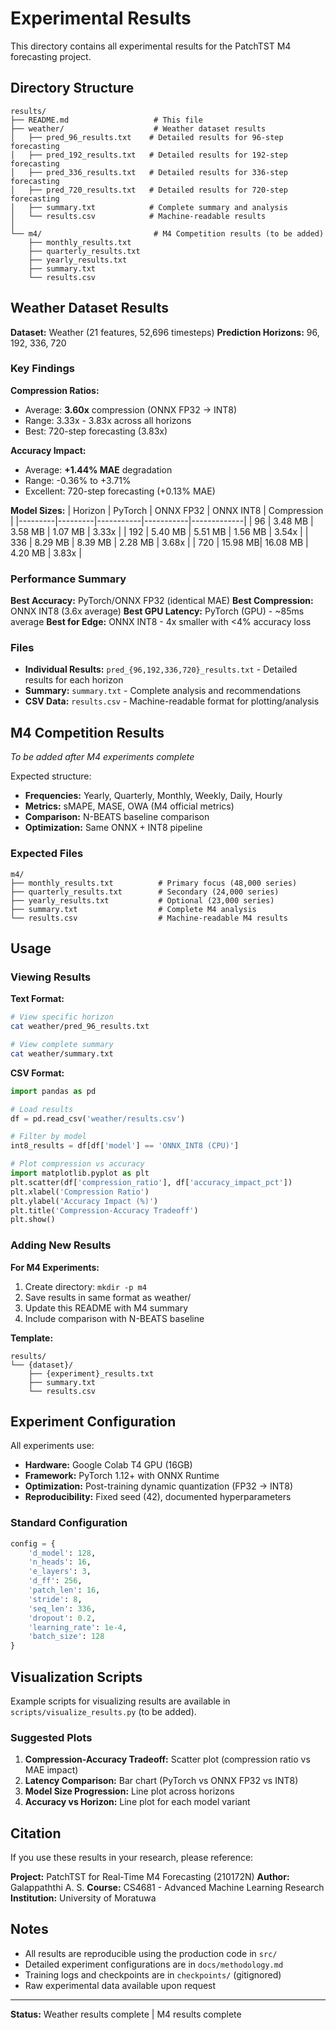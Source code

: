 # Experimental Results

This directory contains all experimental results for the PatchTST M4 forecasting project.

## Directory Structure

```
results/
├── README.md                   # This file
├── weather/                    # Weather dataset results
│   ├── pred_96_results.txt    # Detailed results for 96-step forecasting
│   ├── pred_192_results.txt   # Detailed results for 192-step forecasting
│   ├── pred_336_results.txt   # Detailed results for 336-step forecasting
│   ├── pred_720_results.txt   # Detailed results for 720-step forecasting
│   ├── summary.txt            # Complete summary and analysis
│   └── results.csv            # Machine-readable results
│
└── m4/                         # M4 Competition results (to be added)
    ├── monthly_results.txt
    ├── quarterly_results.txt
    ├── yearly_results.txt
    ├── summary.txt
    └── results.csv
```

## Weather Dataset Results

**Dataset:** Weather (21 features, 52,696 timesteps)
**Prediction Horizons:** 96, 192, 336, 720

### Key Findings

**Compression Ratios:**

- Average: **3.60x** compression (ONNX FP32 → INT8)
- Range: 3.33x - 3.83x across all horizons
- Best: 720-step forecasting (3.83x)

**Accuracy Impact:**

- Average: **+1.44% MAE** degradation
- Range: -0.36% to +3.71%
- Excellent: 720-step forecasting (+0.13% MAE)

**Model Sizes:**
| Horizon | PyTorch | ONNX FP32 | ONNX INT8 | Compression |
|---------|---------|-----------|-----------|-------------|
| 96 | 3.48 MB | 3.58 MB | 1.07 MB | 3.33x |
| 192 | 5.40 MB | 5.51 MB | 1.56 MB | 3.54x |
| 336 | 8.29 MB | 8.39 MB | 2.28 MB | 3.68x |
| 720 | 15.98 MB| 16.08 MB | 4.20 MB | 3.83x |

### Performance Summary

**Best Accuracy:** PyTorch/ONNX FP32 (identical MAE)
**Best Compression:** ONNX INT8 (3.6x average)
**Best GPU Latency:** PyTorch (GPU) - ~85ms average
**Best for Edge:** ONNX INT8 - 4x smaller with <4% accuracy loss

### Files

- **Individual Results:** `pred_{96,192,336,720}_results.txt` - Detailed results for each horizon
- **Summary:** `summary.txt` - Complete analysis and recommendations
- **CSV Data:** `results.csv` - Machine-readable format for plotting/analysis

## M4 Competition Results

_To be added after M4 experiments complete_

Expected structure:

- **Frequencies:** Yearly, Quarterly, Monthly, Weekly, Daily, Hourly
- **Metrics:** sMAPE, MASE, OWA (M4 official metrics)
- **Comparison:** N-BEATS baseline comparison
- **Optimization:** Same ONNX + INT8 pipeline

### Expected Files

```
m4/
├── monthly_results.txt          # Primary focus (48,000 series)
├── quarterly_results.txt        # Secondary (24,000 series)
├── yearly_results.txt           # Optional (23,000 series)
├── summary.txt                  # Complete M4 analysis
└── results.csv                  # Machine-readable M4 results
```

## Usage

### Viewing Results

**Text Format:**

```bash
# View specific horizon
cat weather/pred_96_results.txt

# View complete summary
cat weather/summary.txt
```

**CSV Format:**

```python
import pandas as pd

# Load results
df = pd.read_csv('weather/results.csv')

# Filter by model
int8_results = df[df['model'] == 'ONNX_INT8 (CPU)']

# Plot compression vs accuracy
import matplotlib.pyplot as plt
plt.scatter(df['compression_ratio'], df['accuracy_impact_pct'])
plt.xlabel('Compression Ratio')
plt.ylabel('Accuracy Impact (%)')
plt.title('Compression-Accuracy Tradeoff')
plt.show()
```

### Adding New Results

**For M4 Experiments:**

1. Create directory: `mkdir -p m4`
2. Save results in same format as weather/
3. Update this README with M4 summary
4. Include comparison with N-BEATS baseline

**Template:**

```
results/
└── {dataset}/
    ├── {experiment}_results.txt
    ├── summary.txt
    └── results.csv
```

## Experiment Configuration

All experiments use:

- **Hardware:** Google Colab T4 GPU (16GB)
- **Framework:** PyTorch 1.12+ with ONNX Runtime
- **Optimization:** Post-training dynamic quantization (FP32 → INT8)
- **Reproducibility:** Fixed seed (42), documented hyperparameters

### Standard Configuration

```python
config = {
    'd_model': 128,
    'n_heads': 16,
    'e_layers': 3,
    'd_ff': 256,
    'patch_len': 16,
    'stride': 8,
    'seq_len': 336,
    'dropout': 0.2,
    'learning_rate': 1e-4,
    'batch_size': 128
}
```

## Visualization Scripts

Example scripts for visualizing results are available in `scripts/visualize_results.py` (to be added).

### Suggested Plots

1. **Compression-Accuracy Tradeoff:** Scatter plot (compression ratio vs MAE impact)
2. **Latency Comparison:** Bar chart (PyTorch vs ONNX FP32 vs INT8)
3. **Model Size Progression:** Line plot across horizons
4. **Accuracy vs Horizon:** Line plot for each model variant

## Citation

If you use these results in your research, please reference:

**Project:** PatchTST for Real-Time M4 Forecasting (210172N)
**Author:** Galappaththi A. S.
**Course:** CS4681 - Advanced Machine Learning Research
**Institution:** University of Moratuwa

## Notes

- All results are reproducible using the production code in `src/`
- Detailed experiment configurations are in `docs/methodology.md`
- Training logs and checkpoints are in `checkpoints/` (gitignored)
- Raw experimental data available upon request

---

**Status:** Weather results complete | M4 results complete
